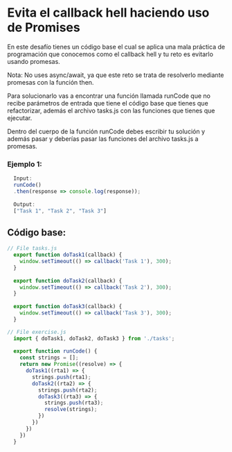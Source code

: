 # Evita el callback hell haciendo uso de Promises

En este desafío tienes un código base el cual se aplica una mala práctica de programación que conocemos como el callback hell y tu reto es evitarlo usando promesas.

Nota: No uses async/await, ya que este reto se trata de resolverlo mediante promesas con la función then.

Para solucionarlo vas a encontrar una función llamada runCode que no recibe parámetros de entrada que tiene el código base que tienes que refactorizar, además el archivo tasks.js con las funciones que tienes que ejecutar.

Dentro del cuerpo de la función runCode debes escribir tu solución y además pasar y deberías pasar las funciones del archivo tasks.js a promesas.


### Ejemplo 1:
```javascript
  Input:
  runCode()
  .then(response => console.log(response));
  
  Output:
  ["Task 1", "Task 2", "Task 3"]
```

## Código base: 
```javascript
// File tasks.js
  export function doTask1(callback) {
    window.setTimeout(() => callback('Task 1'), 300);
  }
  
  export function doTask2(callback) {
    window.setTimeout(() => callback('Task 2'), 300);
  }
  
  export function doTask3(callback) {
    window.setTimeout(() => callback('Task 3'), 300);
  }
```

```javascript
// File exercise.js
  import { doTask1, doTask2, doTask3 } from './tasks';
  
  export function runCode() {
    const strings = [];
    return new Promise((resolve) => {
      doTask1((rta1) => {
        strings.push(rta1);
        doTask2((rta2) => {
          strings.push(rta2);
          doTask3((rta3) => {
            strings.push(rta3);
            resolve(strings);
          })
        })
      })
    })
  }

```
